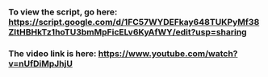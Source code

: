 ### To view the script, go here: https://script.google.com/d/1FC57WYDEFkay648TUKPyMf38ZItHBHkTz1hoTU3bmMpFicELv6KyAfWY/edit?usp=sharing



### The video link is here: https://www.youtube.com/watch?v=nUfDiMpJhjU
